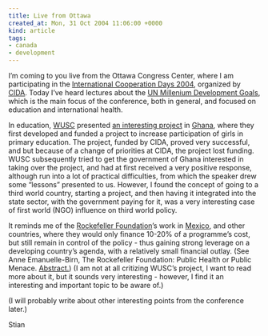 ```yaml
---
title: Live from Ottawa
created_at: Mon, 31 Oct 2004 11:06:00 +0000
kind: article
tags:
- canada
- development
---
```


I’m coming to you live from the Ottawa Congress
Center[](http://www.ottawacongresscentre.com/), where I am participating
in the [International Cooperation Days
2004](http://www.acdi-cida.gc.ca/cpb/jciicd01.nsf/vLUSiteHomePagesEn/Overview?OpenDocument),
organized by [CIDA](http://www.acdi-cida.gc.ca/index-e.htm). Today I’ve
heard lectures about the [UN Millenium Development
Goals](http://www.developmentgoals.org/), which is the main focus of the
conference, both in general, and focused on education and international
health.

In education, [WUSC](http://www.wusc.ca/) presented [an interesting
project](http://www.wusc.ca/expertise/projects/girlchild.asp) in
[Ghana](http://www.wikipedia.org/wiki/Ghana), where they first developed
and funded a project to increase participation of girls in primary
education. The project, funded by CIDA, proved very successful, and but
because of a change of priorities at CIDA, the project lost funding.
WUSC subsequently tried to get the government of Ghana interested in
taking over the project, and had at first received a very positive
response, although run into a lot of practical difficulties, from which
the speaker drew some “lessons” presented to us. However, I found the
concept of going to a third world country, starting a project, and then
having it integrated into the state sector, with the government paying
for it, was a very interesting case of first world (NGO) influence on
third world policy.

It reminds me of the [Rockefeller
Foundation](http://www.rockfound.org/display.asp?Context=1&Collection=1&Preview=0&ARCurrent=1)’s
work in [Mexico](http://www.wikipedia.org/wiki/Mexico), and other
countries, where they would only finance 10-20% of a programme’s cost,
but still remain in control of the policy - thus gaining strong leverage
on a developing country’s agenda, with a relatively small financial
outlay. (See Anne Emanuelle-Birn, The Rockefeller Foundation: Public
Health or Public Menace.
[Abstract.](http://www.jhu.edu/~istr/pubs/voluntas/vol7-1.html)) (I am
not at all critizing WUSC’s project, I want to read more about it, but
it sounds very interesting - however, I find it an interesting and
important topic to be aware of.)

(I will probably write about other interesting points from the
conference later.)

Stian
